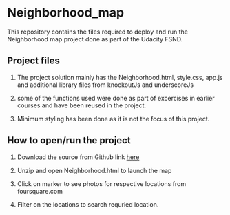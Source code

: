 # Neighborhood_map

This repository contains the files required to deploy and run the Neighborhood map project done as part of the 
Udacity FSND.  


## Project files
   1. The project solution mainly has the Neighborhood.html, style.css, app.js and additional library files from
      knockoutJs and underscoreJs

   2. some of the functions used were done as part of excercises in earlier courses and have been reused in the project.
   
   4. Minimum styling has been done as it is not the focus of this project. 

## How to open/run the project
   1. Download the source from Github link [here](https://github.com/JanardhanR/Neighborhood_Map)   
       
   2. Unzip and open Neighborhood.html to launch the map
    
   3. Click on marker to see photos for respective locations from foursquare.com
    
   4. Filter on the locations to search requried location. 
